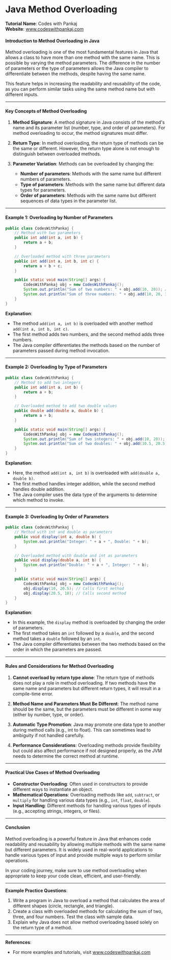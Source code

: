 # Java Method Overloading

**Tutorial Name**: Codes with Pankaj  
**Website**: www.codeswithpankaj.com

#### Introduction to Method Overloading in Java

Method overloading is one of the most fundamental features in Java that allows a class to have more than one method with the same name. This is possible by varying the method parameters. The difference in the number of parameters or the type of parameters allows the Java compiler to differentiate between the methods, despite having the same name. 

This feature helps in increasing the readability and reusability of the code, as you can perform similar tasks using the same method name but with different inputs.

---

#### Key Concepts of Method Overloading

1. **Method Signature**: A method signature in Java consists of the method's name and its parameter list (number, type, and order of parameters). For method overloading to occur, the method signatures must differ.
   
2. **Return Type**: In method overloading, the return type of methods can be the same or different. However, the return type alone is not enough to distinguish between overloaded methods.

3. **Parameter Variation**: Methods can be overloaded by changing the:
   - **Number of parameters**: Methods with the same name but different numbers of parameters.
   - **Type of parameters**: Methods with the same name but different data types for parameters.
   - **Order of parameters**: Methods with the same name but different sequences of data types in the parameter list.

---

#### Example 1: Overloading by Number of Parameters

```java
public class CodesWithPankaj {
    // Method with two parameters
    public int add(int a, int b) {
        return a + b;
    }

    // Overloaded method with three parameters
    public int add(int a, int b, int c) {
        return a + b + c;
    }

    public static void main(String[] args) {
        CodesWithPankaj obj = new CodesWithPankaj();
        System.out.println("Sum of two numbers: " + obj.add(10, 20)); // Calls first method
        System.out.println("Sum of three numbers: " + obj.add(10, 20, 30)); // Calls second method
    }
}
```

**Explanation**:
- The method `add(int a, int b)` is overloaded with another method `add(int a, int b, int c)`. 
- The first method adds two numbers, and the second method adds three numbers. 
- The Java compiler differentiates the methods based on the number of parameters passed during method invocation.

---

#### Example 2: Overloading by Type of Parameters

```java
public class CodesWithPankaj {
    // Method to add two integers
    public int add(int a, int b) {
        return a + b;
    }

    // Overloaded method to add two double values
    public double add(double a, double b) {
        return a + b;
    }

    public static void main(String[] args) {
        CodesWithPankaj obj = new CodesWithPankaj();
        System.out.println("Sum of two integers: " + obj.add(10, 20)); // Calls first method
        System.out.println("Sum of two doubles: " + obj.add(10.5, 20.5)); // Calls second method
    }
}
```

**Explanation**:
- Here, the method `add(int a, int b)` is overloaded with `add(double a, double b)`.
- The first method handles integer addition, while the second method handles double addition.
- The Java compiler uses the data type of the arguments to determine which method to invoke.

---

#### Example 3: Overloading by Order of Parameters

```java
public class CodesWithPankaj {
    // Method with int and double as parameters
    public void display(int a, double b) {
        System.out.println("Integer: " + a + ", Double: " + b);
    }

    // Overloaded method with double and int as parameters
    public void display(double a, int b) {
        System.out.println("Double: " + a + ", Integer: " + b);
    }

    public static void main(String[] args) {
        CodesWithPankaj obj = new CodesWithPankaj();
        obj.display(10, 20.5); // Calls first method
        obj.display(20.5, 10); // Calls second method
    }
}
```

**Explanation**:
- In this example, the `display` method is overloaded by changing the order of parameters.
- The first method takes an `int` followed by a `double`, and the second method takes a `double` followed by an `int`.
- The Java compiler differentiates between the two methods based on the order in which the parameters are passed.

---

#### Rules and Considerations for Method Overloading

1. **Cannot overload by return type alone**: The return type of methods does not play a role in method overloading. If two methods have the same name and parameters but different return types, it will result in a compile-time error.

2. **Method Name and Parameters Must Be Different**: The method name should be the same, but the parameters must be different in some way (either by number, type, or order).

3. **Automatic Type Promotion**: Java may promote one data type to another during method calls (e.g., int to float). This can sometimes lead to ambiguity if not handled carefully.

4. **Performance Considerations**: Overloading methods provide flexibility but could also affect performance if not designed properly, as the JVM needs to determine the correct method at runtime.

---

#### Practical Use Cases of Method Overloading

- **Constructor Overloading**: Often used in constructors to provide different ways to instantiate an object.
- **Mathematical Operations**: Overloading methods like `add`, `subtract`, or `multiply` for handling various data types (e.g., `int`, `float`, `double`).
- **Input Handling**: Different methods for handling various types of inputs (e.g., accepting strings, integers, or files).

---

#### Conclusion

Method overloading is a powerful feature in Java that enhances code readability and reusability by allowing multiple methods with the same name but different parameters. It is widely used in real-world applications to handle various types of input and provide multiple ways to perform similar operations.

In your coding journey, make sure to use method overloading when appropriate to keep your code clean, efficient, and user-friendly.

---

**Example Practice Questions**:

1. Write a program in Java to overload a method that calculates the area of different shapes (circle, rectangle, and triangle).
2. Create a class with overloaded methods for calculating the sum of two, three, and four numbers. Test the class with sample data.
3. Explain why Java does not allow method overloading based solely on the return type of a method.

---

**References**:
- For more examples and tutorials, visit www.codeswithpankaj.com

